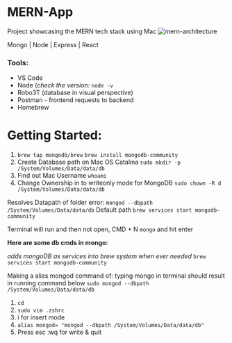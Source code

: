 
# MERN-App
Project showcasing the MERN tech stack using Mac 
![mern-architecture](https://user-images.githubusercontent.com/8579501/70398555-6ca69980-1a68-11ea-91fb-71fc7aa16486.png)

Mongo | Node | Express | React

### Tools:

* VS Code 
* Node (_check the version:_ `node -v`
* Robo3T (database in visual perspective)
* Postman - frontend requests to backend
* Homebrew

# Getting Started: 
1. `brew tap mongodb/brew`
`brew install mongodb-community`
2. Create Database path on Mac OS Catalina
`sudo mkdir -p /System/Volumes/Data/data/db`
3. Find out Mac Username
`whoami`
4. Change Ownership in to writeonly mode for MongoDB 
`sudo chown -R d /System/Volumes/Data/data/db `


Resolves Datapath of folder error:
`mongod --dbpath /System/Volumes/Data/data/db` 
Default path 
`brew services start mongodb-community`

Terminal will run and then not open, CMD + N 
`mongo` and hit enter

**Here are some db cmds in mongo:**

_adds mongoDB as services into brew system when ever needed_
`brew services start mongodb-community` 

Making a alias mongod command of:
typing mongo in terminal should result in running command below
`sudo mongod --dbpath /System/Volumes/Data/data/db`

1. `cd`
2. `sudo vim .zshrc`
3. i for insert mode 
4. `alias mongod= "mongod --dbpath /System/Volumes/Data/data/db"`
5. Press esc :wq for write & quit





